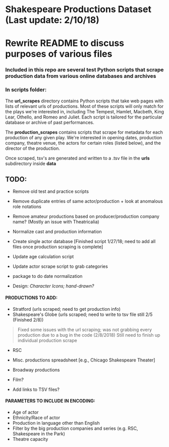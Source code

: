 # Shakespeare Productions Dataset (Last update: 2/10/18)


# Rewrite README to discuss purposes of various files

### Included in this repo are several test Python scripts that scrape production data from various online databases and archives

### In scripts folder:

The **url_scrapes** directory contains Python scripts that take web pages with lists of relevant urls of productions. Most of these scripts will only match for the plays we're interested in, including The Tempest, Hamlet, Macbeth, King Lear, Othello, and Romeo and Juliet. Each script is tailored for the particular database or archive of past performances.

The **production_scrapes** contains scripts that scrape for metadata for each production of any given play. We're interested in opening dates, production company, theatre venue, the actors for certain roles (listed below), and the director of the production.

Once scraped, tsv's are generated and written to a .tsv file in the **urls** subdirectory inside **data**

## TODO:

* Remove old test and practice scripts
* Remove duplicate entries of same actor/production + look at anomalous role notations
* Remove amateur productions based on producer/production company name? (Mostly an issue with Theatricalia)
* Normalize cast and production information
* Create single actor database [Finished script 1/27/18; need to add all files once production scraping is complete]
* Update age calculation script
* Update actor scrape script to grab categories
* package to do date normalization

* Design:
    *Character Icons; hand-drawn?*

#### PRODUCTIONS TO ADD:
* Stratford (urls scraped; need to get production info)
* Shakespeare's Globe (urls scraped; need to write to tsv file still 2/5 (Finished 2/8))
> Fixed some issues with the url scraping; was not grabbing every production due to a bug in the code (2/8/2018)
> Still need to finish up individual production scrape
* RSC
* Misc. productions spreadsheet [e.g., Chicago Shakespeare Theater]
* Broadway productions
* Film?

* Add links to TSV files?

#### PARAMETERS TO INCLUDE IN ENCODING:
* Age of actor
* Ethnicity/Race of actor
* Production in language other than English
* Filter by the big production companies and series (e.g. RSC, Shakespeare in the Park)
* Theatre capacity
